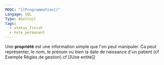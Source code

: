 ```yaml
---
MOOC: "[[Programmation]]"
Langage: SQL
Type: Abstrait
tags:
  - status_finish
  - note_permanent
---
```

Une **propriété** est une information simple que l'on peut manipuler. Ca peut représenter, le nom, le prénom ou bien la date de naissance d'un patient (cf Exemple Règles de gestion)
cf [[Une entité]]